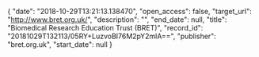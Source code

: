 {
  "date": "2018-10-29T13:21:13.138470", 
  "open_access": false, 
  "target_url": "http://www.bret.org.uk/", 
  "description": "", 
  "end_date": null, 
  "title": "Biomedical Research Education Trust (BRET)", 
  "record_id": "20181029T132113/05RY+LuzvoBI76M2pY2mlA==", 
  "publisher": "bret.org.uk", 
  "start_date": null
}

